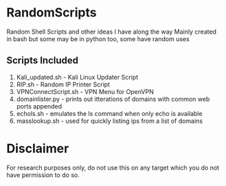 # RandomScripts
Random Shell Scripts and other ideas I have along the way
Mainly created in bash but some may be in python too, some have random uses

## Scripts Included

 1. Kali_updated.sh - Kali Linux Updater Script
 2. RIP.sh - Random IP Printer Script
 3. VPNConnectScript.sh - VPN Menu for OpenVPN
 4. domainlister.py - prints out itterations of domains with common web ports appended
 5. echols.sh - emulates the ls command when only echo is available
 6. masslookup.sh - used for quickly listing ips from a list of domains



# Disclaimer
For research purposes only, do not use this on any target which you do not have permission to do so.
